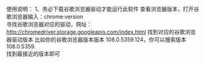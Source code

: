 使用说明：
    1、务必下载谷歌浏览器驱动才能运行此软件
        查看浏览器版本，打开谷歌浏览器输入：chrome:version  
        寻找谷歌浏览器对应的驱动，网址：http://chromedriver.storage.googleapis.com/index.html
        找到对应的谷歌浏览器驱动版本
        比如你的谷歌浏览器版本版本 108.0.5359.124，你可以搜索版本 108.0.5359.  
        找到最接近的版本即可